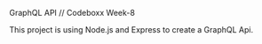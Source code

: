 
GraphQL API // Codeboxx Week-8

This project is using Node.js and Express to create a GraphQL Api.



